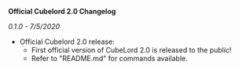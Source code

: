 **Official Cubelord 2.0 Changelog**

*0.1.0 - 7/5/2020*

- Official Cubelord 2.0 release: 
    * First official version of CubeLord 2.0 is released to the public!
    * Refer to "README.md" for commands available. 
   